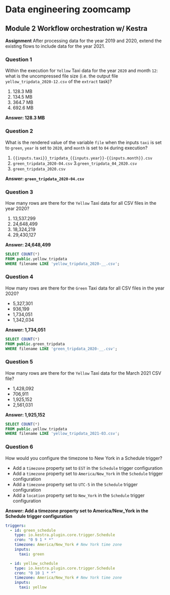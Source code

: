 # Data engineering zoomcamp
## Module 2 Workflow orchestration w/ Kestra

**Assignment**
After processing data for the year 2019 and 2020, extend the existing flows to include data for the year 2021.

### Question 1 
Within the execution for `Yellow` Taxi data for the year `2020` and month `12`: what is the uncompressed file size (i.e. the output file `yellow_tripdata_2020-12.csv` of the `extract` task)?

1. 128.3 MB
2. 134.5 MB
3. 364.7 MB
4. 692.6 MB

**Answer: 128.3 MB**

### Question 2 
What is the rendered value of the variable `file` when the inputs `taxi` is set to `green`, `year` is set to `2020`, and `month` is set to `04` during execution?

1. `{{inputs.taxi}}_tripdata_{{inputs.year}}-{{inputs.month}}.csv` 
2. `green_tripdata_2020-04.csv`
3.`green_tripdata_04_2020.csv`
4. `green_tripdata_2020.csv`

**Answer: `green_tripdata_2020-04.csv`**

### Question 3 
How many rows are there for the `Yellow` Taxi data for all CSV files in the year 2020?

1. 13,537.299
2. 24,648,499
3. 18,324,219
4. 29,430,127

**Answer: 24,648,499**

```sql
SELECT COUNT(*)
FROM public.yellow_tripdata
WHERE filename LIKE 'yellow_tripdata_2020-__.csv';
```

### Question 4
How many rows are there for the `Green` Taxi data for all CSV files in the year 2020?

- 5,327,301
- 936,199
- 1,734,051
- 1,342,034

**Answer: 1,734,051**

```sql
SELECT COUNT(*)
FROM public.green_tripdata
WHERE filename LIKE 'green_tripdata_2020-__.csv';
```

### Question 5
How many rows are there for the `Yellow` Taxi data for the March 2021 CSV file?

- 1,428,092
- 706,911
- 1,925,152
- 2,561,031

**Answer: 1,925,152**

```sql
SELECT COUNT(*)
FROM public.yellow_tripdata
WHERE filename LIKE 'yellow_tripdata_2021-03.csv';
```

### Question 6
How would you configure the timezone to New York in a Schedule trigger?

- Add a `timezone` property set to `EST` in the `Schedule` trigger configuration  
- Add a `timezone` property set to `America/New_York` in the `Schedule` trigger configuration
- Add a `timezone` property set to `UTC-5` in the `Schedule` trigger configuration
- Add a `location` property set to `New_York` in the `Schedule` trigger configuration  

**Answer: Add a timezone property set to America/New_York in the Schedule trigger configuration**

```yaml
triggers:
  - id: green_schedule
    type: io.kestra.plugin.core.trigger.Schedule
    cron: "0 9 1 * *"
    timezone: America/New_York # New York time zone
    inputs:
      taxi: green

  - id: yellow_schedule
    type: io.kestra.plugin.core.trigger.Schedule
    cron: "0 10 1 * *"
    timezone: America/New_York # New York time zone
    inputs:
      taxi: yellow
``` 
